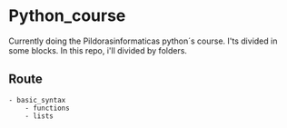 # Python_course

Currently doing the Pildorasinformaticas python´s course. I'ts divided in some blocks. In this repo, i'll divided by folders.

## Route

	- basic_syntax
		- functions
		- lists
